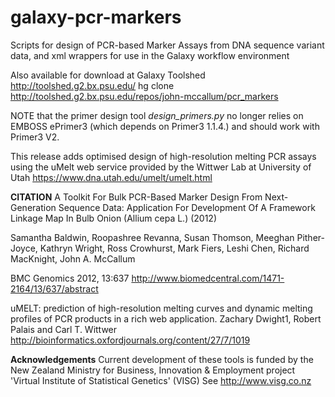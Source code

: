 galaxy-pcr-markers
==================

Scripts for design of PCR-based Marker Assays from DNA sequence variant data, and xml wrappers for use in the  Galaxy  workflow environment 

Also available for download at Galaxy Toolshed http://toolshed.g2.bx.psu.edu/
hg clone http://toolshed.g2.bx.psu.edu/repos/john-mccallum/pcr_markers

NOTE that the primer design tool *design_primers.py*  no longer relies on EMBOSS ePrimer3 (which depends on Primer3 1.1.4.)
 and should work with Primer3 V2.

This release adds optimised design of high-resolution melting PCR assays using the uMelt web service provided by the Wittwer Lab at University of Utah https://www.dna.utah.edu/umelt/umelt.html


**CITATION**
A Toolkit For Bulk PCR-Based Marker Design From Next-Generation Sequence Data: Application For Development Of A Framework Linkage Map In Bulb Onion (Allium cepa L.) (2012)

Samantha Baldwin, Roopashree Revanna, Susan Thomson, Meeghan Pither-Joyce, Kathryn Wright, Ross Crowhurst, Mark Fiers, Leshi Chen, Richard MacKnight, John A. McCallum

BMC Genomics 2012, 13:637  http://www.biomedcentral.com/1471-2164/13/637/abstract

uMELT: prediction of high-resolution melting curves and dynamic melting profiles of PCR products in a rich web application.
Zachary Dwight1, Robert Palais and Carl T. Wittwer http://bioinformatics.oxfordjournals.org/content/27/7/1019

**Acknowledgements**
Current development of these tools is funded by the New Zealand Ministry for Business, Innovation & Employment project 'Virtual Institute of Statistical Genetics' (VISG)
See http://www.visg.co.nz
